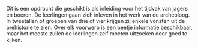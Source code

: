 Dit is een opdracht die geschikt is als inleiding voor het tijdvak van jagers
en boeren. De leerlingen gaan zich inleven in het werk van de  archeoloog. In
tweetallen of groepen van drie of vier krijgen zij enkele vonsten uit de
prehistorie te zien. Over elk voorwerp is een beetje  informatie beschikbaar,
maar het meeste zullen de leerlingen zelf moeten uitzoeken door goed te kijken.
